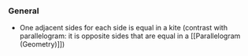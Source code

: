 ### General
- One adjacent sides for each side is equal in a kite (contrast with parallelogram: it is opposite sides that are equal in a [[Parallelogram (Geometry)]])
